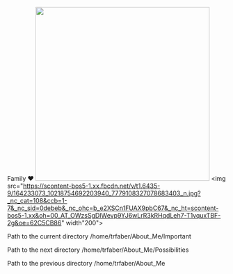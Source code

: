 Family :heart:
<img src="https://scontent-bos5-1.xx.fbcdn.net/v/t39.30808-6/279436536_5207679432604175_8659002793976147409_n.jpg?_nc_cat=108&ccb=1-7&_nc_sid=730e14&_nc_ohc=x5mY90bEB3YAX-3oYHR&_nc_ht=scontent-bos5-1.xx&oh=00_AT8O0klS7DMO8-gf9emDZJJWMIMFJF-_RBskbde-AxgSLA&oe=62A6AA7E" width="400">
<img src="https://scontent-bos5-1.xx.fbcdn.net/v/t1.6435-9/164233073_10218754692203940_7779108327078683403_n.jpg?_nc_cat=108&ccb=1-7&_nc_sid=0debeb&_nc_ohc=b_e2XSCn1FUAX9pbC67&_nc_ht=scontent-bos5-1.xx&oh=00_AT_OWzsSgDIWevp9YJ6wLrR3kRHqdLeh7-T1vquxTBF-2g&oe=62C5CB86" width"200">

Path to the current directory /home/trfaber/About_Me/Important

Path to the next directory /home/trfaber/About_Me/Possibilities

Path to the previous directory /home/trfaber/About_Me
